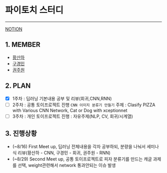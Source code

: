 # 파이토치 스터디
-----------
[NOTION](https://www.notion.so/PyTorch-for-DL-1c861a604f4f48c3a2842ffd1a96e040)

## 1. MEMBER

- [황산하](github.com/hsh6449)
- [구경민](https://github.com/Paul9615/Paul_pytorch)
- [권주원](https://github.com/jwk1121/PyTorch)


## 2. PLAN

- [X] 1주차 : 딥러닝 기본내용 공부 및 리뷰(회귀,CNN,RNN)
- [ ] 2주차 : 공통 토이프로젝트 진행 `CNN 이미지 분류기 만들기` 주제 : Clasify PIZZA with Various CNN Network, Cat or Dog with xceptionnet 
- [ ] 3주차 : 개인 토이프로젝트 진행 : 자유주제(NLP, CV, 회귀/시계열)

## 3. 진행상황

- (~8/16) First Meet up, 딥러닝 전체내용을 각자 공부하되, 분량을 나눠서 세미나식 리뷰(황산하 - CNN, 구경민 - 회귀, 권주원 - RNN)
- (~8/29) Second Meet up, 공통 토이프로젝트로 피자 분류기를 만드는 캐글 과제를 선택, weight관련해서 network 통과안되는 이슈 발생 
